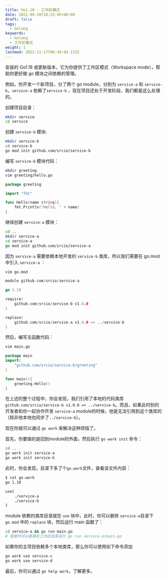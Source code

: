 ```yaml
---
title: Go1.18 - 工作区模式
date: 2022-09-28T18:25:05+08:00
draft: false
tags:
  - Golang
keywords:
  - Golang
  - 工作区模式
weight: 1
lastmod: 2022-11-17T06:49:04.133Z
---
```


安装的 Go1.18 或更新版本，它为你提供了工作区模式（Workspace mode），帮助你更好做 go 模块之间依赖的管理。


例如，你开发一个新项目，分了两个 go module，分别为 `service-a` 和 `service-b`，`service-a` 依赖了`service-b` ，现在项目还处于开发阶段，我们都是这么处理的。

创建项目目录：

```bash
mkdir service
cd service
```

创建 `service-b` 模块:

```bash
mkdir service-b
cd service-b
go mod init github.com/srcio/service-b
```

编写 `service-b` 模块代码：

```bash
mkdir greeting
vim greeting/hello.go
```

```go
package greeting

import "fmt"

func Hello(name string){
    fmt.Println("Hello, " + name) 
}
```

继续创建 `service-a` 模块：

```bash
cd ..
mkdir service-a
cd service-a
go mod init github.com/srcio/service-a
```

因为 `service-a` 需要依赖本地开发的 `service-b` 类库，所以我们需要在 go.mod 中引入 `service-a` ：

```bash
vim go.mod
```

```go
module github.com/srcio/service-a

go 1.18

require(
    github.com/srcio/service-b v1.0.0
)

replace(
    github.com/srcio/service-a v1.0.0 => ../service-b
)
```

然后，编写主函数代码：

```bash
vim main.go
```

```go
package main
import(
    "github.com/srcio/service-b/greeting"
)

func main(){
    greeting.Hello()
}
```

在上述的整个过程中，你会发现，我们引用了本地的代码类库 `github.com/srcio/service-b v1.0.0 => ../service-b`。而且，如果此时别的开发者和你一起协作开发 `service-a` module的时候，他是无法引用到这个类库的（除非他本地也同步了`../service-b`）。

现在你就可以通过 `go work` 来解决这种烦恼了。

首先，你要做的是回到module的外面，然后执行 `go work init` 命令：

```bash
cd ..
go work init service-a
go work init service-b
```

此时，你会发现，目录下多了个`go.work`文件，查看该文件内容：

```bash
$ cat go.work
go 1.18

use(
    ./service-a
    ./service-b
)
```

module 依赖的类库目录就在 `use` 块中，此时，你可以删除 `service-a`目录下 `go.mod` 中的 `replace` 块，然后运行 main 函数了：

```bash
cd service-a && go run main.go
# 或者你可以直接在工作区目录运行 go run service-a/main.go
```

如果你的主项目依赖多个本地类库，那么你可以使用如下命令添加

```bash
go work use service-c
go work use service-d
```

最后，你可以通过 `go help work`，了解更多。
